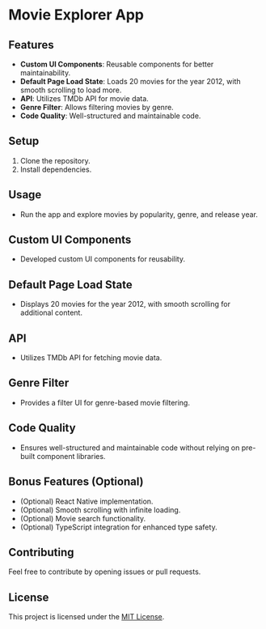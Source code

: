 # Movie Explorer App

## Features
- **Custom UI Components**: Reusable components for better maintainability.
- **Default Page Load State**: Loads 20 movies for the year 2012, with smooth scrolling to load more.
- **API**: Utilizes TMDb API for movie data.
- **Genre Filter**: Allows filtering movies by genre.
- **Code Quality**: Well-structured and maintainable code.

## Setup
1. Clone the repository.
2. Install dependencies.

## Usage
- Run the app and explore movies by popularity, genre, and release year.

## Custom UI Components
- Developed custom UI components for reusability.

## Default Page Load State
- Displays 20 movies for the year 2012, with smooth scrolling for additional content.

## API
- Utilizes TMDb API for fetching movie data.

## Genre Filter
- Provides a filter UI for genre-based movie filtering.

## Code Quality
- Ensures well-structured and maintainable code without relying on pre-built component libraries.

## Bonus Features (Optional)
- (Optional) React Native implementation.
- (Optional) Smooth scrolling with infinite loading.
- (Optional) Movie search functionality.
- (Optional) TypeScript integration for enhanced type safety.

## Contributing
Feel free to contribute by opening issues or pull requests.

## License
This project is licensed under the [MIT License](LICENSE).
